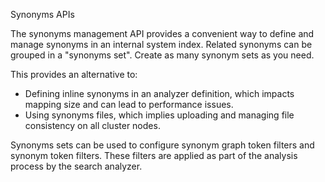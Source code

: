 Synonyms APIs

The synonyms management API provides a convenient way to define and manage synonyms in an internal system index. Related synonyms can be grouped in a "synonyms set". Create as many synonym sets as you need.

This provides an alternative to:

* Defining inline synonyms in an analyzer definition, which impacts mapping size and can lead to performance issues.
* Using synonyms files, which implies uploading and managing file consistency on all cluster nodes.

Synonyms sets can be used to configure synonym graph token filters and synonym token filters. These filters are applied as part of the analysis process by the search analyzer.

